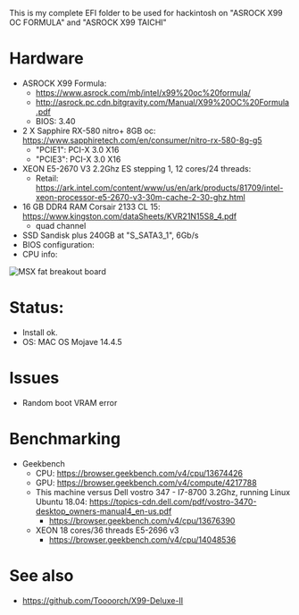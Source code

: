    This is my complete EFI folder to be used for hackintosh on "ASROCK X99 OC FORMULA" and "ASROCK X99 TAICHI"
   
# Hardware   
   * ASROCK X99 Formula: 
      * https://www.asrock.com/mb/intel/x99%20oc%20formula/
      * http://asrock.pc.cdn.bitgravity.com/Manual/X99%20OC%20Formula.pdf
      * BIOS: 3.40
   * 2 X Sapphire RX-580 nitro+ 8GB oc: https://www.sapphiretech.com/en/consumer/nitro-rx-580-8g-g5
      * "PCIE1": PCI-X 3.0 X16 
      * "PCIE3": PCI-X 3.0 X16
   * XEON E5-2670 V3 2.2Ghz ES stepping 1, 12 cores/24 threads:               
      * Retail: https://ark.intel.com/content/www/us/en/ark/products/81709/intel-xeon-processor-e5-2670-v3-30m-cache-2-30-ghz.html
   * 16 GB DDR4 RAM Corsair 2133 CL 15: https://www.kingston.com/dataSheets/KVR21N15S8_4.pdf
      * quad channel
   * SSD Sandisk plus 240GB at "S_SATA3_1", 6Gb/s
   * BIOS configuration:
   * CPU info: <p align="center">
  <img src="https://github.com/rogeriomm/hackintosh-xeon-asrock_x99_formula-sapphire_rx580_nitro_8g/blob/master/images/screenshot_xeon.jpg?raw=true" alt="MSX fat breakout board"/>
</p>

# Status:
   * Install ok. 
   * OS: MAC OS Mojave 14.4.5
   
# Issues
   * Random boot VRAM error

# Benchmarking
   * Geekbench
      * CPU: https://browser.geekbench.com/v4/cpu/13674426
      * GPU: https://browser.geekbench.com/v4/compute/4217788
      * This machine versus Dell vostro 347 - I7-8700 3.2Ghz, running Linux Ubuntu 18.04: https://topics-cdn.dell.com/pdf/vostro-3470-desktop_owners-manual4_en-us.pdf
         * https://browser.geekbench.com/v4/cpu/13676390
      * XEON 18 cores/36 threads E5-2696 v3
         * https://browser.geekbench.com/v4/cpu/14048536
# See also
   * https://github.com/Toooorch/X99-Deluxe-II
